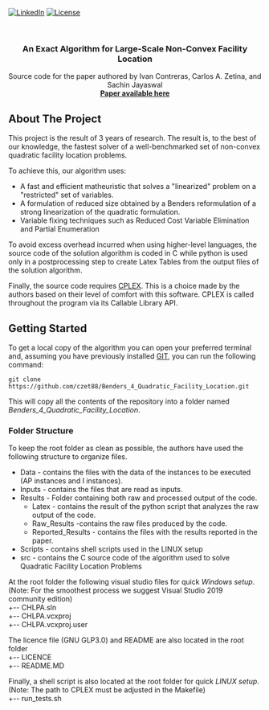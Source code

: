 
<!--
*** Thanks for checking out the Best-README-Template. If you have a suggestion
*** that would make this better, please fork the repo and create a pull request
*** or simply open an issue with the tag "enhancement".
*** Thanks again! Now go create something AMAZING! :D
-->



<!-- PROJECT SHIELDS -->
<!--
*** I'm using markdown "reference style" links for readability.
*** Reference links are enclosed in brackets [ ] instead of parentheses ( ).
*** See the bottom of this document for the declaration of the reference variables
*** for contributors-url, forks-url, etc. This is an optional, concise syntax you may use.
*** https://www.markdownguide.org/basic-syntax/#reference-style-links
-->
[![LinkedIn][linkedin-shield]][linkedin-url]
[![License][license-shield]][license-url]




<!-- PROJECT LOGO -->
<br />
<p align="center">
  
  <h3 align="center">An Exact Algorithm for Large-Scale Non-Convex Facility Location</h3>

  <p align="center">
    Source code for the paper authored by Ivan Contreras, Carlos A. Zetina, and Sachin Jayaswal 
    <br />
    <a href="https://sites.google.com/view/carloszetina/Research/Publications"><strong>Paper available here</strong></a>
  </p>
</p>




<!-- ABOUT THE PROJECT -->
## About The Project
This project is the result of 3 years of research. The result is, to the best of our knowledge, the fastest solver of a well-benchmarked set of non-convex quadratic facility location problems.  

To achieve this, our algorithm uses:
* A fast and efficient matheuristic that solves a "linearized" problem on a "restricted" set of variables.
* A formulation of reduced size obtained by a Benders reformulation of a strong linearization of the quadratic formulation.
* Variable fixing techniques such as Reduced Cost Variable Elimination and Partial Enumeration

To avoid excess overhead incurred when using higher-level languages, the source code of the solution algorithm is coded in C while python is used only in a postprocessing step to create Latex Tables from the output files of the solution algorithm.

Finally, the source code requires [CPLEX](https://www.ibm.com/products/ilog-cplex-optimization-studio). This is a choice made by the authors based on their level of comfort with this software. CPLEX is called throughout the program via its Callable Library API.

<!-- GETTING STARTED -->
## Getting Started

To get a local copy of the algorithm you can open your preferred terminal and, assuming you have previously installed [GIT](https://git-scm.com/book/en/v2/Getting-Started-Installing-Git), you can run the following command:
```
git clone https://github.com/czet88/Benders_4_Quadratic_Facility_Location.git
```
This will copy all the contents of the repository into a folder named *Benders_4_Quadratic_Facility_Location*.

<!-- FOLDER STRUCURE -->
### Folder Structure

To keep the root folder as clean as possible, the authors have used the following structure to organize files.

* Data - contains the files with the data of the instances to be executed (AP instances and I instances).
* Inputs - contains the files that are read as inputs.
* Results - Folder containing both raw and processed output of the code.  
  * Latex - contains the result of the python script that analyzes the raw output of the code.
  * Raw_Results -contains the raw files produced by the code.
  * Reported_Results - contains the files with the results reported in the paper.
* Scripts - contains shell scripts used in the LINUX setup
* src - contains the C source code of the algorithm used to solve Quadratic Facility Location Problems

At the root folder the following visual studio files for quick _Windows setup_. (Note: For the smoothest process we suggest Visual Studio 2019 community edition) <br />
+-- CHLPA.sln <br />
+-- CHLPA.vcxproj <br />
+-- CHLPA.vcxproj.user <br />

The licence file (GNU GLP3.0) and README are also located in the root folder <br />
+-- LICENCE <br />
+-- README.MD <br />

Finally, a shell script is also located at the root folder for quick _LINUX setup_. (Note: The path to CPLEX must be adjusted in the Makefile) <br />
+-- run_tests.sh <br />
 




<!-- MARKDOWN LINKS & IMAGES -->
<!-- https://www.markdownguide.org/basic-syntax/#reference-style-links -->
[license-shield]: https://img.shields.io/github/license/czet88/Benders_4_Quadratic_Facility_Location.svg?style=for-the-badge
[license-url]: https://github.com/czet88/Benders_4_Quadratic_Facility_Location/blob/master/LICENSE
[linkedin-shield]: https://img.shields.io/badge/-LinkedIn-black.svg?style=for-the-badge&logo=linkedin&colorB=555
[linkedin-url]: https://www.linkedin.com/in/cazetina/




